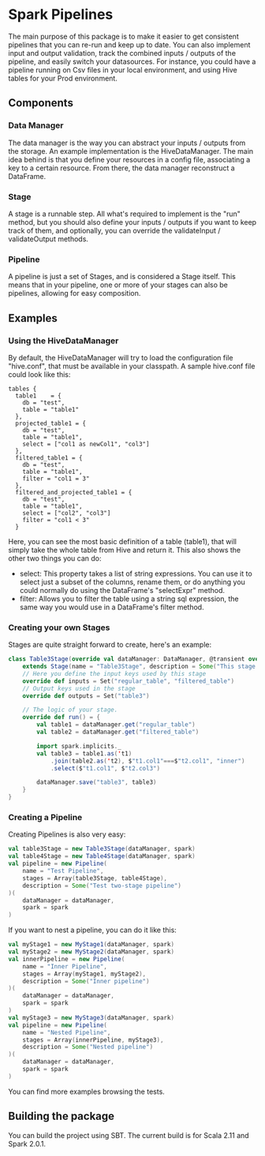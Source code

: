 # Spark Pipelines
The main purpose of this package is to make it easier to get consistent pipelines that you can re-run and keep up to date.
You can also implement input and output validation, track the combined inputs / outputs of the pipeline, and easily switch your datasources.
For instance, you could have a pipeline running on Csv files in your local environment, and using Hive tables for your Prod environment.

## Components
### Data Manager
The data manager is the way you can abstract your inputs / outputs from the storage. An example implementation is the HiveDataManager.
The main idea behind is that you define your resources in a config file, associating a key to a certain resource. From there, the data manager reconstruct a DataFrame.

### Stage
A stage is a runnable step. All what's required to implement is the "run" method, but you should also define your inputs / outputs if you want to keep track of them, and optionally, you can override the validateInput / validateOutput methods.

### Pipeline
A pipeline is just a set of Stages, and is considered a Stage itself. This means that in your pipeline, one or more of your stages can also be pipelines, allowing for easy composition.

## Examples
### Using the HiveDataManager
By default, the HiveDataManager will try to load the configuration file "hive.conf", that must be available in your classpath.
A sample hive.conf file could look like this:

```
tables {
  table1    = {
    db = "test",
    table = "table1"
  },
  projected_table1 = {
    db = "test",
    table = "table1",
    select = ["col1 as newCol1", "col3"]
  },
  filtered_table1 = {
    db = "test",
    table = "table1",
    filter = "col1 = 3"
  },
  filtered_and_projected_table1 = {
    db = "test",
    table = "table1",
    select = ["col2", "col3"]
    filter = "col1 < 3"
  }
```

Here, you can see the most basic definition of a table (table1), that will simply take the whole table from Hive and return it.
This also shows the other two things you can do:
- select: This property takes a list of string expressions. You can use it to select just a subset of the columns, rename them, or do anything you could normally do using the DataFrame's "selectExpr" method.
- filter: Allows you to filter the table using a string sql expression, the same way you would use in a DataFrame's filter method.

### Creating your own Stages
Stages are quite straight forward to create, here's an example:

```scala
class Table3Stage(override val dataManager: DataManager, @transient override val spark: SparkSession)
    extends Stage(name = "Table3Stage", description = Some("This stage will generate a table"))(dataManager, spark) {
    // Here you define the input keys used by this stage
    override def inputs = Set("regular_table", "filtered_table")
    // Output keys used in the stage
    override def outputs = Set("table3")

    // The logic of your stage.
    override def run() = {
        val table1 = dataManager.get("regular_table")
        val table2 = dataManager.get("filtered_table")

        import spark.implicits._
        val table3 = table1.as('t1)
            .join(table2.as('t2), $"t1.col1"===$"t2.col1", "inner")
            .select($"t1.col1", $"t2.col3")

        dataManager.save("table3", table3)
    }
}
```

### Creating a Pipeline
Creating Pipelines is also very easy:

```scala
val table3Stage = new Table3Stage(dataManager, spark)
val table4Stage = new Table4Stage(dataManager, spark)
val pipeline = new Pipeline(
    name = "Test Pipeline",
    stages = Array(table3Stage, table4Stage),
    description = Some("Test two-stage pipeline")
)(
    dataManager = dataManager,
    spark = spark
)
```

If you want to nest a pipeline, you can do it like this:
```scala
val myStage1 = new MyStage1(dataManager, spark)
val myStage2 = new MyStage2(dataManager, spark)
val innerPipeline = new Pipeline(
    name = "Inner Pipeline",
    stages = Array(myStage1, myStage2),
    description = Some("Inner pipeline")
)(
    dataManager = dataManager,
    spark = spark
)
val myStage3 = new MyStage3(dataManager, spark)
val pipeline = new Pipeline(
    name = "Nested Pipeline",
    stages = Array(innerPipeline, myStage3),
    description = Some("Nested pipeline")
)(
    dataManager = dataManager,
    spark = spark
)
```

You can find more examples browsing the tests.

## Building the package
You can build the project using SBT. The current build is for Scala 2.11 and Spark 2.0.1.